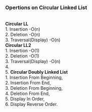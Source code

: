 <h3>Opertions on Circular Linked List</h3><br>
<b>Circular LL</b><br>
1. Insertion                -O(n)<br>
2. Deletion                 -O(n)<br>
3. Traversal(Display)       -O(n)<br>
<b>Circular LL2</b><br>
1. Insertion                -O(1)<br>
2. Deletion                 -O(1)<br>
3. Traversal(Display)       -O(n)<br>
4. <br>
5. <b>Circular Doubly Linked List</b><br>
1. Insertion From Beginning,<br>
2. Insertion From End,<br>
3. Deletion From Beginning,<br>
4. Deletion From End,<br>
5. Display In Order,<br>
6. Display Reverse Order.<br>

